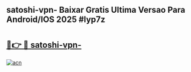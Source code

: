 ## satoshi-vpn- Baixar Gratis Ultima Versao Para Android/IOS 2025 #lyp7z

# <h2><a href="https://ainizakaria.my?title=satoshi-vpn-&ref=20M">🔗👉 🔴 satoshi-vpn-</a></h2>

[![acn](https://github.com/user-attachments/assets/0f9c940e-d8b0-45ae-aac7-cd30a18b3e1c)](https://ainizakaria.my?title=satoshi-vpn-&ref=20M)

